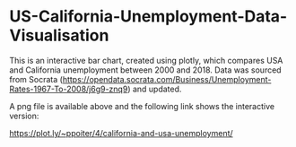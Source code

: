 # US-California-Unemployment-Data-Visualisation
This is an interactive bar chart, created using plotly, which compares USA and California unemployment between 2000 and 2018. Data was sourced from Socrata (https://opendata.socrata.com/Business/Unemployment-Rates-1967-To-2008/j6g9-znq9) and updated. 

A png file is available above and the following link shows the interactive version:

https://plot.ly/~ppoiter/4/california-and-usa-unemployment/
